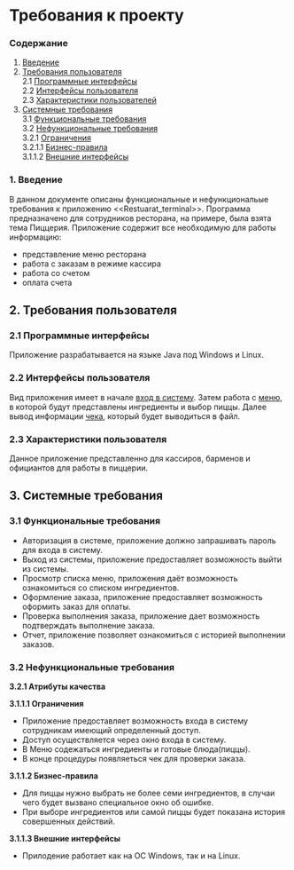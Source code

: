 
# Требования к проекту

### Содержание
1. [Введение](#1)
2. [Требования пользователя](#2) <br>
2.1 [Программные интерфейсы](#2.1) <br>
2.2 [Интерфейсы пользователя](#2.2) <br>
2.3 [Характеристики пользователей](#2.3)<br>
3. [Системные требования](#3)<br>
3.1 [Функциональные требования](#3.1)<br> 
3.2 [Нефункциональные требования](#3.2)<br>
3.2.1 [Ограничения](#3.2.1)<br>
3.2.1.1 [Бизнес-правила](#3.2.1.1)<br>
3.1.1.2 [Внешние интерфейсы](#3.2.1.2)<br>


### 1. Введение <a name="1"></a>
В данном документе описаны функциональные и нефункциональые требования к приложению <<Restuarat_terminal>>.
Программа предназначено для сотрудников ресторана, на примере, была взята тема Пиццерия.
Приложение содержит все необходимую для работы информацию:
* представление меню ресторана
* работа с заказам в режиме кассира
* работа со счетом
* оплата счета

## 2. Требования пользователя <a name="2"></a>

### 2.1 Программные интерфейсы <a name="2.1"></a>
Приложение разрабатывается на языке Java под Windows и Linux.

### 2.2 Интерфейсы пользователя <a name="2.2"></a>
Вид приложения имеет в начале [вход в систему](https://github.com/Evgeniy999/Restaurant_terminal/blob/master/Documentation/mockups/start_work.png). Затем работа с [меню](https://github.com/Evgeniy999/Restaurant_terminal/blob/master/Documentation/mockups/menu.png), в которой будут представлены ингредиенты и выбор пиццы. Далее вывод информации [чека](https://github.com/Evgeniy999/Restaurant_terminal/blob/master/Documentation/mockups/check_list.png), который будет выводиться в файл.

### 2.3 Характеристики пользователя <a name="2.3"></a>
Данное приложение представленно для кассиров, барменов и официантов для работы в пиццерии.

## 3. Системные требования <a name="3"></a>

### 3.1 Функциональные требования <a name="3.1"></a>
* Авторизация в системе, приложение должно запрашивать пароль для входа в систему.
* Выход из системы, приложение предоставляет возможность выйти из системы.
* Просмотр списка меню, приложения даёт возможность ознакомиться со списком ингредиентов.
* Оформление заказа, приложение предоставляет возможность оформить заказ для оплаты.
* Проверка выполнения заказа, приложение дает возможность подтверждать выполнение заказа.
* Отчет, приложение позволяет ознакомиться с историей выполнении заказов.

### 3.2 Нефункциональные требования <a name="3.2"></a>

**3.2.1 Атрибуты качества<a name="3.2.1"></a>**

**3.1.1.1 Ограничения <a name="3.2.1.1"></a>**
* Приложение предоставляет возможность входа в систему сотрудникам имеющий определенный доступ.
* Доступ осуществляется через окно входа в систему.
* В Меню содежаться ингредиенты и готовые блюда(пиццы).
* В конце процедуры появляеться чек для проверки заказа.

**3.1.1.2 Бизнес-правила<a name="3.2.1.2"></a>**
* Для пиццы нужно выбрать не более семи ингредиентов, в случаи чего будет вызвано специальное окно об ошибке.
* При выборе ингредиентов или самой пиццы будет показана история совершенных действий.

**3.1.1.3 Внешние интерфейсы <a name="3.2.1.3"></a>**
* Прилодение работает как на ОС Windows, так и на Linux.

